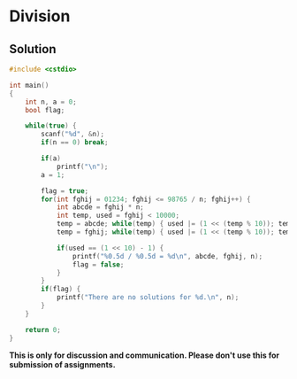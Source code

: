# Division

## Solution

```c++
#include <cstdio>

int main()
{
    int n, a = 0;
    bool flag;

    while(true) {
        scanf("%d", &n);
        if(n == 0) break;

        if(a)
            printf("\n");
        a = 1;

        flag = true;
        for(int fghij = 01234; fghij <= 98765 / n; fghij++) {
            int abcde = fghij * n;
            int temp, used = fghij < 10000;
            temp = abcde; while(temp) { used |= (1 << (temp % 10)); temp /=10; }
            temp = fghij; while(temp) { used |= (1 << (temp % 10)); temp /=10; }

            if(used == (1 << 10) - 1) {
                printf("%0.5d / %0.5d = %d\n", abcde, fghij, n);
                flag = false;
            }
        }
        if(flag) {
            printf("There are no solutions for %d.\n", n);
        }
    }

    return 0;
}

```


**This is only for discussion and communication. Please don't use this for submission of assignments.**